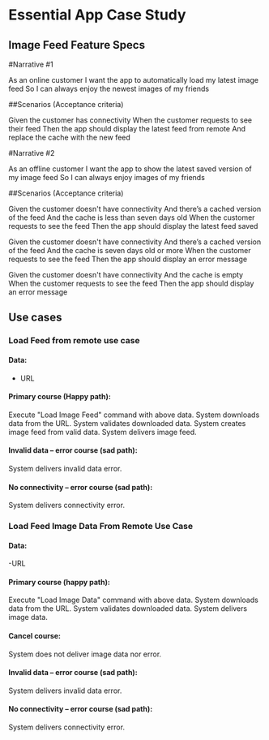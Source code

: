 Essential App Case Study
========================

Image Feed Feature Specs
-------------------------------------------------------

#Narrative #1

As an online customer
I want the app to automatically load my latest image feed
So I can always enjoy the newest images of my friends

##Scenarios (Acceptance criteria)

Given the customer has connectivity
When the customer requests to see their feed
Then the app should display the latest feed from remote
And replace the cache with the new feed

#Narrative #2

As an offline customer
I want the app to show the latest saved version of my image feed
So I can always enjoy images of my friends

##Scenarios (Acceptance criteria)

Given the customer doesn't have connectivity
And there’s a cached version of the feed
And the cache is less than seven days old
When the customer requests to see the feed
Then the app should display the latest feed saved

Given the customer doesn't have connectivity
And there’s a cached version of the feed
And the cache is seven days old or more
When the customer requests to see the feed
Then the app should display an error message

Given the customer doesn't have connectivity
And the cache is empty
When the customer requests to see the feed
Then the app should display an error message

## Use cases

### Load Feed from remote use case

#### Data:
- URL

#### Primary course (Happy path):
Execute "Load Image Feed" command with above data.
System downloads data from the URL.
System validates downloaded data.
System creates image feed from valid data.
System delivers image feed.

#### Invalid data – error course (sad path):
System delivers invalid data error.

#### No connectivity – error course (sad path):
System delivers connectivity error.


### Load Feed Image Data From Remote Use Case

#### Data:
-URL
#### Primary course (happy path):

Execute "Load Image Data" command with above data.
System downloads data from the URL.
System validates downloaded data.
System delivers image data.

#### Cancel course:
System does not deliver image data nor error.

#### Invalid data – error course (sad path):
System delivers invalid data error.

#### No connectivity – error course (sad path):
System delivers connectivity error.
